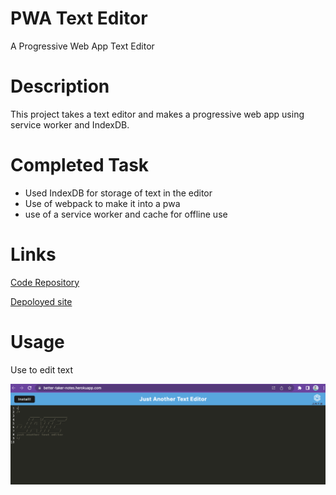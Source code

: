 


# PWA Text Editor
A Progressive Web App Text Editor

# Description
This project takes a text editor and makes a progressive web app using service worker and IndexDB.

# Completed Task
- Used IndexDB for storage of text in the editor
- Use of webpack to make it into a pwa
- use of a service worker and cache for offline use

# Links
[Code Repository](https://github.com/Justin-Brueske/pwa-text-editor)

[Depoloyed site](https://better-taker-notes.herokuapp.com/)

# Usage
Use to edit text

![screen shot](./assets/Screen%20Shot%202023-04-30%20at%2012.52.23.png)